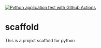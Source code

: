 
[![Python application test with Github Actions](https://github.com/heebyyy/scaffold/actions/workflows/main.yml/badge.svg)](https://github.com/heebyyy/scaffold/actions/workflows/main.yml)

# scaffold
This is a projrct scaffold for python
